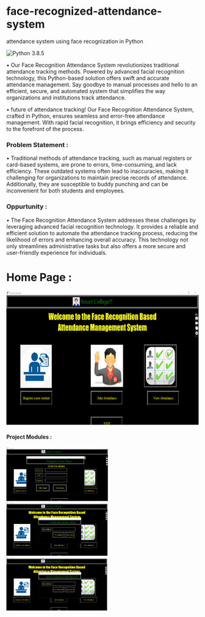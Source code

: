 # face-recognized-attendance-system
attendance system using face recognization in Python

![Python 3.8.5](https://img.shields.io/badge/Python-3.6-brightgreen.svg)

• Our Face Recognition Attendance System revolutionizes traditional attendance tracking methods. Powered by advanced facial recognition technology, this Python-based solution offers swift and accurate attendance management. Say goodbye to manual processes and hello to an efficient, secure, and automated system that simplifies the way organizations and institutions track attendance.

• future of attendance tracking! Our Face Recognition Attendance System, crafted in Python, ensures seamless and error-free attendance management. With rapid facial recognition, it brings efficiency and security to the forefront of the process.

### Problem Statement :
• Traditional methods of attendance tracking, such as manual registers or card-based systems, are prone to errors, time-consuming, and lack efficiency. These outdated systems often lead to inaccuracies, making it challenging for organizations to maintain precise records of attendance. Additionally, they are susceptible to buddy punching and can be inconvenient for both students and employees.

### Oppurtunity :
• The Face Recognition Attendance System addresses these challenges by leveraging advanced facial recognition technology. It provides a reliable and efficient solution to automate the attendance tracking process, reducing the likelihood of errors and enhancing overall accuracy. This technology not only streamlines administrative tasks but also offers a more secure and user-friendly experience for individuals. 


# Home Page :
<img src="./photos/a.png" alt="Image Alt Text" height="350"/>

#### Project Modules :
<img src="./photos/b.png" alt="Image Alt Text" height="140"/><img src="./photos/c.png" alt="Image Alt Text" height="140"/><img src="./photos/d.png" alt="Image Alt Text" height="140"/>
